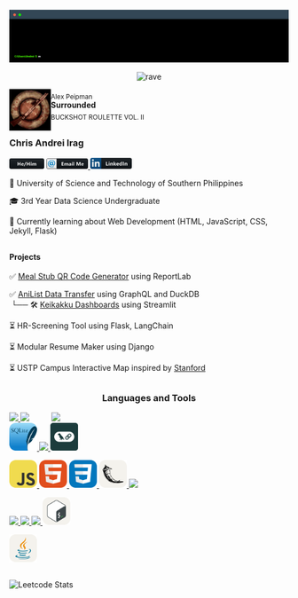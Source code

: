 <!-- Music -->

<p style="text-align: center;">
  <img loop="false" src="https://github.com/iragca/web-hosting/blob/main/web-assets/terminal.gif?raw=true" alt="terminal">
</p>

<p style="text-align: center;">
  <img src="https://github.com/iragca/web-hosting/blob/main/web-assets/blsuecube.gif?raw=true" alt="rave" />
</p>

<img align="left" src="https://github.com/iragca/web-hosting/blob/main/web-assets/logo_collection/alex_peipman_surrounded.jpg?raw=true" alt="alex-piepman_surrounded" width="75px">

<sub>Alex Peipman</sub><br>
**Surrounded**<br>
<sub>BUCKSHOT ROULETTE VOL. II</sub>

<h2></h2>

<!-- User -->

### Chris Andrei Irag

<p align="left">
  <img width="63px" src="https://github.com/MikeCodesDotNET/ColoredBadges/raw/master/svg/pronouns/hehim.svg"/>
  <a href="mailto:chrisandrei.irag@1.ustp.edu.ph">
    <img width="75px" src="https://github.com/MikeCodesDotNET/ColoredBadges/raw/master/svg/social/email_me.svg"/>
  </a>
  <a href="https://www.linkedin.com/in/chris-andrei-irag/">
    <img width="75px" src="https://github.com/MikeCodesDotNET/ColoredBadges/raw/master/svg/social/linkedin.svg"/>
  </a>
</p>

🏫 University of Science and Technology of Southern Philippines

🎓 3rd Year Data Science Undergraduate

📖 Currently learning about Web Development (HTML, JavaScript, CSS, Jekyll, Flask)

<h2></h2>

#### Projects

✅ [Meal Stub QR Code Generator](https://github.com/iragca/QR-Code-Generator) using ReportLab

✅ [AniList Data Transfer](https://github.com/iragca/Anilist-Data-Transfer) using GraphQL and DuckDB <br>
‎ └── 🛠 [Keikakku Dashboards](https://github.com/iragca/keikakku-dashboards) using Streamlit

⏳ HR-Screening Tool using Flask, LangChain

⏳ Modular Resume Maker using Django

⏳ USTP Campus Interactive Map inspired by [Stanford](https://campus-map.stanford.edu/)

<h2></h2>

<!-- Languages and Tools -->

<h3 style="text-align: center;">Languages and Tools</h3>

<div>

<img align="right" src="https://github-readme-stats.vercel.app/api/top-langs/?username=iragca&show_icons=true&hide_border=true&layout=compact&hide=jupyter%20notebook&langs_count=8&theme=dracula&exclude_repo=Anilist-Data-Transfer" width="428">

<p align="left">
  <a href="https://www.python.org/">
    <img width="50px"src="https://github.com/ixrzr/skills-icons/raw/main/icons/python.svg"/>
  </a>
  <a href="https://scikit-learn.org/">
    <img width="50px"src="https://github.com/ixrzr/skills-icons/raw/main/icons/scikitlearn.svg"/>
  </a>
  <a href="https://www.sqlite.org/">
    <img width="50px"src="https://github.com/tandpfun/skill-icons/raw/main/icons/SQLite.svg"/>
  </a>
  <a href="https://graphql.org/">
    <img width="50px"src="https://github.com/ixrzr/skills-icons/raw/main/icons/graphql.svg"/>
  </a>
  <a href="https://www.langchain.com/">
    <img width="50px" src="https://github.com/ixrzr/skills-icons/raw/main/icons/langchain.svg">
  </a>
  </div>
</p>

<p align="left">
  <a href="https://www.ecma-international.org/publications-and-standards/standards/ecma-262/">
    <img width="50px"src="https://github.com/tandpfun/skill-icons/raw/main/icons/JavaScript.svg"/>
  </a>
  <a href="https://html.spec.whatwg.org/multipage/">
    <img width="50px"src="https://github.com/tandpfun/skill-icons/raw/main/icons/HTML.svg"/>
  </a>
  <a href="https://drafts.csswg.org/">
    <img width="50px"src="https://github.com/tandpfun/skill-icons/raw/main/icons/CSS.svg"/>
  </a>
  <a href="https://flask.palletsprojects.com/en/stable/">
    <img width="50px"src="https://github.com/tandpfun/skill-icons/raw/main/icons/Flask-Light.svg"/>
  </a>
  <a href="https://streamlit.io/">
    <img width="50px"src="https://github.com/ixrzr/skills-icons/raw/main/icons/streamlit.svg"/>
  </a>
</p>

<p align="left">
  <a href="https://aws.amazon.com/">
    <img width="50px"src="https://github.com/ixrzr/skills-icons/raw/main/icons/amazonwebservices.svg"/>
  </a>
  <a href="https://www.cloudflare.com/">
    <img width="50px"src="https://github.com/ixrzr/skills-icons/raw/main/icons/cloudflare.svg"/>
  </a>
  <a href="https://www.docker.com/">
    <img width="50px"src="https://github.com/ixrzr/skills-icons/raw/main/icons/docker.svg"/>
  </a>
  <a href="https://www.gnu.org/software/bash/">
    <img width="50px"src="https://github.com/tandpfun/skill-icons/raw/main/icons/Bash-Light.svg"/>
  </a>
</p>

<p align="left">
  <a href="https://www.java.com/en/">
    <img width="50px"src="https://github.com/tandpfun/skill-icons/raw/main/icons/Java-Light.svg"/>
  </a>
</p>

<h2></h2>

<!-- Miscellaneous  -->

![Leetcode Stats](https://leetcard.jacoblin.cool/iragca?ext=activity)



